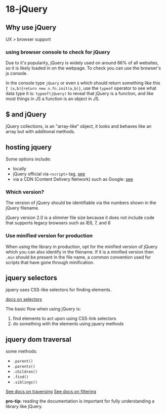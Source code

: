 
# 18-jQuery

## Why use jQuery

UX > browser support


### using browser console to check for jQuery

Due to it's popularity, jQuery is widely used on 
around 66% of all websites, so it is likely loaded in 
on the webpage. To check you can use the browser's js console.

In the console type `jQuery` or even `$` which should return 
something like this `ƒ (a,b){return new n.fn.init(a,b)}`,
use the `typeof` operator to see what data type it is: `typeof(jQuery)` 
to reveal that jQuery is a function, and like most things in JS 
a function is an object in JS.



## $ and jQuery

jQuery collections, is an "array-like" object, it looks and 
behaves like an array but with additional methods.


## hosting jquery

Some options include:

- locally
- jQuery official via `<script>` tag, [see](https://jquery.com/download/#using-jquery-with-a-cdn)
- via a CDN (Content Delivery Network) such as Google: [see](https://developers.google.com/speed/libraries/#jquery)


### Which version?

The version of jQuery should be identifiable via the numbers shown in the 
jQuery filename.

jQuery version 2.0 is a slimmer file size because it does not 
include code that supports legacy browsers such as IE6, 7, and 8

### Use minified version for production

When using the library in production, opt for the minified version of jQuery 
which you can also identify in the filename. If it is a minified version then
 `.min` should be present in the file name, a common convention used 
for scripts that have gone through minification.


## jquery selectors

jquery uses CSS-like selectors for finding elements.

[docs on selectors](https://api.jquery.com/category/selectors/)

The basic flow when using jQuery is:

1. find elements to act upon using CSS-link selectors
2. do something with the elements using jquery methods


## jquery dom traversal

some methods:

- `.parent()`
- `.parents()`
- `.children()`
- `.find()`
- `.siblings()`

[See docs on traversing](https://api.jquery.com/category/traversing/)
[See docs on filtering](https://api.jquery.com/category/traversing/filtering/)

**pro-tip:** reading the documentation is important for fully understanding a library like jQuery.


